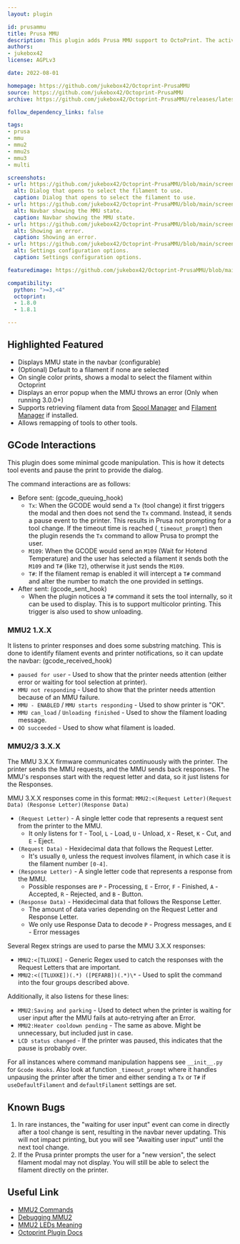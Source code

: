```yaml
---
layout: plugin

id: prusammu
title: Prusa MMU
description: This plugin adds Prusa MMU support to OctoPrint. The active filament will be displayed in the navbar and you will be prompted to select which filament to use when slicing in "MMU Single" mode. Other settings are available to name each tool and set defaults. This plugin only works for Prusa printers with an MMU. Supports MMU firmware 1.X.X and 3.X.X.
authors:
- jukebox42
license: AGPLv3

date: 2022-08-01

homepage: https://github.com/jukebox42/Octoprint-PrusaMMU
source: https://github.com/jukebox42/Octoprint-PrusaMMU
archive: https://github.com/jukebox42/Octoprint-PrusaMMU/releases/latest/download/Octoprint-PrusaMmu.zip

follow_dependency_links: false

tags:
- prusa
- mmu
- mmu2
- mmu2s
- mmu3
- multi

screenshots:
- url: https://github.com/jukebox42/Octoprint-PrusaMMU/blob/main/screenshots/modal.png
  alt: Dialog that opens to select the filament to use.
  caption: Dialog that opens to select the filament to use.
- url: https://github.com/jukebox42/Octoprint-PrusaMMU/blob/main/screenshots/nav.png
  alt: Navbar showing the MMU state.
  caption: Navbar showing the MMU state.
- url: https://github.com/jukebox42/Octoprint-PrusaMMU/blob/main/screenshots/error.png
  alt: Showing an error.
  caption: Showing an error.
- url: https://github.com/jukebox42/Octoprint-PrusaMMU/blob/main/screenshots/settings.png
  alt: Settings configuration options.
  caption: Settings configuration options.

featuredimage: https://github.com/jukebox42/Octoprint-PrusaMMU/blob/main/screenshots/nav.png

compatibility:
  python: ">=3,<4"
  octoprint:
  - 1.8.0
  - 1.8.1

---
```


## Highlighted Featured
- Displays MMU state in the navbar (configurable)
- (Optional) Default to a filament if none are selected
- On single color prints, shows a modal to select the filament within Octoprint
- Displays an error popup when the MMU throws an error (Only when running 3.0.0+)
- Supports retrieving filament data from [Spool Manager](https://plugins.octoprint.org/plugins/SpoolManager/)
  and [Filament Manager](https://plugins.octoprint.org/plugins/filamentmanager/) if installed.
- Allows remapping of tools to other tools.

## GCode Interactions

This plugin does some minimal gcode manipulation. This is how it detects tool events and pause the
print to provide the dialog.

The command interactions are as follows:
- Before sent: (gcode_queuing_hook)
  - `Tx`: When the GCODE would send a `Tx` (tool change) it first triggers the modal and then does
    not send the `Tx` command. Instead, it sends a pause event to the printer. This results in Prusa
    not prompting for a tool change. If the timeout time is reached (`_timeout_prompt`) then the
    plugin resends the `Tx` command to allow Prusa to prompt the user.
  - `M109`: When the GCODE would send an `M109` (Wait for Hotend Temperature) and the user has
    selected a filament it sends both the `M109` and `T#` (like `T2`), otherwise it just sends the
    `M109`.
  - `T#`: If the filament remap is enabled it will intercept a `T#` command and alter the number to
    match the one provided in settings.
- After sent: (gcode_sent_hook)
  - When the plugin notices a `T#` command it sets the tool internally, so it can be used to
    display. This is to support multicolor printing. This trigger is also used to show unloading.

### MMU2 1.X.X

It listens to printer responses and does some substring matching. This is done to identify filament
events and printer notifications, so it can update the navbar: (gcode_received_hook)
- `paused for user` - Used to show that the printer needs attention (either error or waiting for
  tool selection at printer).
- `MMU not responding` -  Used to show that the printer needs attention because of an MMU failure.
- `MMU - ENABLED` / `MMU starts responding` - Used to show printer is "OK".
- `MMU can_load` / `Unloading finished` - Used to show the filament loading message.
- `OO succeeded` - Used to show what filament is loaded.

### MMU2/3 3.X.X

The MMU 3.X.X firmware communicates continuously with the printer. The printer sends the MMU
requests, and the MMU sends back responses. The MMU's responses start with the request letter and
data, so it just listens for the Responses.

MMU 3.X.X responses come in this format:
`MMU2:<(Request Letter)(Request Data) (Response Letter)(Response Data)`
- `(Request Letter)` - A single letter code that represents a request sent from the printer to the MMU.
  - It only listens for `T` - Tool, `L` - Load, `U` - Unload, `X` - Reset, `K` - Cut, and `E` - Eject.
- `(Request Data)` - Hexidecimal data that follows the Request Letter.
  - It's usually `0`, unless the request involves filament, in which case it is the filament number `[0-4]`.
- `(Response Letter)` - A single letter code that represents a response from the MMU.
  - Possible responses are `P` - Processing, `E` - Error, `F` - Finished, `A` - Accepted,
    `R` - Rejected, and `B` - Button.
- `(Response Data)` - Hexidecimal data that follows the Response Letter.
  - The amount of data varies depending on the Request Letter and Response Letter.
  - We only use Response Data to decode `P` - Progress messages, and `E` - Error messages

Several Regex strings are used to parse the MMU 3.X.X responses:
- `MMU2:<[TLUXKE]` - Generic Regex used to catch the responses with the Request Letters that are important.
- `MMU2:<([TLUXKE])(.*) ([PEFARB])(.*)\*` - Used to split the command into the four groups described above.

Additionally, it also listens for these lines:
- `MMU2:Saving and parking` - Used to detect when the printer is waiting for user input after the
  MMU fails at auto-retrying after an Error.
- `MMU2:Heater cooldown pending` - The same as above. Might be unnecessary, but included just in case.
- `LCD status changed` - If the printer was paused, this indicates that the pause is probably over.

For all instances where command manipulation happens see `__init__.py` for `Gcode Hooks`. Also
look at function `_timeout_prompt` where it handles unpausing the printer after the timer and either
sending a `Tx` or `T#` if `useDefaultFilament` and `defaultFilament` settings are set.

## Known Bugs

1. In rare instances, the "waiting for user input" event can come in directly after a tool change is
   sent, resulting in the navbar never updating. This will not impact printing, but you will see
   "Awaiting user input" until the next tool change.
1. If the Prusa printer prompts the user for a "new version", the select filament modal may not
   display. You will still be able to select the filament directly on the printer.

## Useful Link
- [MMU2 Commands](https://cfl.prusa3d.com/display/PI3M3/MMU2+commands)
- [Debugging MMU2](https://revilor.github.io/MMU2-Marlin/debugging.html)
- [MMU2 LEDs Meaning](https://help.prusa3d.com/article/mmu2s-leds-meaning_2187#red-light)
- [Octoprint Plugin Docs](https://docs.octoprint.org/en/master/plugins/mixins.html)